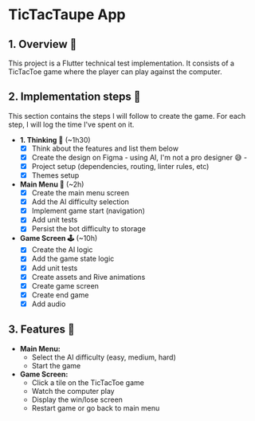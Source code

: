# TicTacTaupe App

## 1. Overview 👀

This project is a Flutter technical test implementation. It consists of a TicTacToe game where the player can play against the computer.


## 2. Implementation steps 🔧

This section contains the steps I will follow to create the game. For each step, I will log the time I've spent on it.

-   **1. Thinking 🤔** (~1h30)
    - [X] Think about the features and list them below
    - [X] Create the design on Figma - using AI, I'm not a pro designer 😅 - 
    - [X] Project setup (dependencies, routing, linter rules, etc)
    - [X] Themes setup

-   **Main Menu 📃** (~2h)
    - [X] Create the main menu screen
    - [X] Add the AI difficulty selection
    - [X] Implement game start (navigation)
    - [X] Add unit tests
    - [X] Persist the bot difficulty to storage
    
-   **Game Screen 🕹️** (~10h)
    - [X] Create the AI logic
    - [X] Add the game state logic
    - [X] Add unit tests
    - [X] Create assets and Rive animations
    - [X] Create game screen
    - [X] Create end game
    - [X] Add audio

## 3. Features 🤖

-   **Main Menu:**
    -   Select the AI difficulty (easy, medium, hard)
    -   Start the game
-   **Game Screen:**
    -   Click a tile on the TicTacToe game
    -   Watch the computer play
    -   Display the win/lose screen
    -   Restart game or go back to main menu
